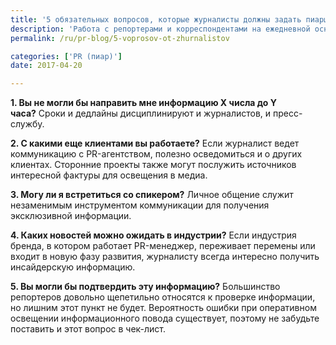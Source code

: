 ```yaml
---
title: '5 обязательных вопросов, которые журналисты должны задать пиарщикам'
description: 'Работа с репортерами и корреспондентами на ежедневной основе дает возможность узнать многое о медиа индустрии. PR-менеджеры – своеобразный проводник между спикерами и журналистами. Проводя медиа аудит, они задают десятки вопросов журналистам и, в свою очередь, отвечают на вопросы СМИ. Какие вопросы задают журналисты, чтобы обеспечить публикацию наиболее необходимой и'
permalink: /ru/pr-blog/5-voprosov-ot-zhurnalistov

categories: ['PR (пиар)']
date: 2017-04-20

---
```

<p><strong>1. Вы не могли бы направить мне информацию X числа до Y часа?</strong>&nbsp;Сроки и дедлайны дисциплинируют и журналистов, и пресс-службу.</p>
<p><strong>2. С какими еще клиентами вы работаете?</strong>&nbsp;Если журналист ведет коммуникацию с PR-агентством, полезно осведомиться и о других клиентах. Сторонние проекты также могут послужить источников интересной фактуры для освещения в медиа.</p>
<p><strong>3. Могу ли я встретиться со спикером?</strong>&nbsp;Личное общение служит незаменимым инструментом коммуникации для получения эксклюзивной информации.</p>
<p><strong>4. Каких новостей можно ожидать в индустрии?</strong>&nbsp;Если индустрия бренда, в котором работает PR-менеджер, переживает перемены или входит в новую фазу развития, журналисту всегда интересно получить инсайдерскую информацию.</p>
<p><strong>5. Вы могли бы подтвердить эту информацию?</strong>&nbsp;Большинство репортеров довольно щепетильно относятся к проверке информации, но лишним этот пункт не будет. Вероятность ошибки при оперативном освещении информационного повода существует, поэтому не забудьте поставить и этот вопрос в чек-лист.</p>

